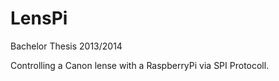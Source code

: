 # LensPi
Bachelor Thesis 2013/2014

Controlling a Canon lense with a RaspberryPi via SPI Protocoll.
